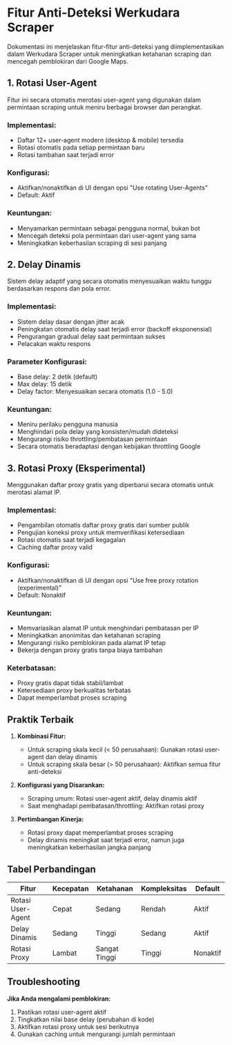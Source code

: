 # Fitur Anti-Deteksi Werkudara Scraper

Dokumentasi ini menjelaskan fitur-fitur anti-deteksi yang diimplementasikan dalam Werkudara Scraper untuk meningkatkan ketahanan scraping dan mencegah pemblokiran dari Google Maps.

## 1. Rotasi User-Agent

Fitur ini secara otomatis merotasi user-agent yang digunakan dalam permintaan scraping untuk meniru berbagai browser dan perangkat.

### Implementasi:
- Daftar 12+ user-agent modern (desktop & mobile) tersedia
- Rotasi otomatis pada setiap permintaan baru
- Rotasi tambahan saat terjadi error

### Konfigurasi:
- Aktifkan/nonaktifkan di UI dengan opsi "Use rotating User-Agents"
- Default: Aktif

### Keuntungan:
- Menyamarkan permintaan sebagai pengguna normal, bukan bot
- Mencegah deteksi pola permintaan dari user-agent yang sama
- Meningkatkan keberhasilan scraping di sesi panjang

## 2. Delay Dinamis

Sistem delay adaptif yang secara otomatis menyesuaikan waktu tunggu berdasarkan respons dan pola error.

### Implementasi:
- Sistem delay dasar dengan jitter acak
- Peningkatan otomatis delay saat terjadi error (backoff eksponensial)
- Pengurangan gradual delay saat permintaan sukses
- Pelacakan waktu respons

### Parameter Konfigurasi:
- Base delay: 2 detik (default)
- Max delay: 15 detik
- Delay factor: Menyesuaikan secara otomatis (1.0 - 5.0)

### Keuntungan:
- Meniru perilaku pengguna manusia
- Menghindari pola delay yang konsisten/mudah dideteksi
- Mengurangi risiko throttling/pembatasan permintaan
- Secara otomatis beradaptasi dengan kebijakan throttling Google

## 3. Rotasi Proxy (Eksperimental)

Menggunakan daftar proxy gratis yang diperbarui secara otomatis untuk merotasi alamat IP.

### Implementasi:
- Pengambilan otomatis daftar proxy gratis dari sumber publik
- Pengujian koneksi proxy untuk memverifikasi ketersediaan
- Rotasi otomatis saat terjadi kegagalan
- Caching daftar proxy valid

### Konfigurasi:
- Aktifkan/nonaktifkan di UI dengan opsi "Use free proxy rotation (experimental)"
- Default: Nonaktif

### Keuntungan:
- Memvariasikan alamat IP untuk menghindari pembatasan per IP
- Meningkatkan anonimitas dan ketahanan scraping
- Mengurangi risiko pemblokiran pada alamat IP tetap
- Bekerja dengan proxy gratis tanpa biaya tambahan

### Keterbatasan:
- Proxy gratis dapat tidak stabil/lambat
- Ketersediaan proxy berkualitas terbatas
- Dapat memperlambat proses scraping

## Praktik Terbaik

1. **Kombinasi Fitur:**
   - Untuk scraping skala kecil (< 50 perusahaan): Gunakan rotasi user-agent dan delay dinamis
   - Untuk scraping skala besar (> 50 perusahaan): Aktifkan semua fitur anti-deteksi

2. **Konfigurasi yang Disarankan:**
   - Scraping umum: Rotasi user-agent aktif, delay dinamis aktif
   - Saat menghadapi pembatasan/throttling: Aktifkan rotasi proxy

3. **Pertimbangan Kinerja:**
   - Rotasi proxy dapat memperlambat proses scraping
   - Delay dinamis meningkat saat terjadi error, namun juga meningkatkan keberhasilan jangka panjang

## Tabel Perbandingan

| Fitur | Kecepatan | Ketahanan | Kompleksitas | Default |
|-------|-----------|-----------|--------------|---------|
| Rotasi User-Agent | Cepat | Sedang | Rendah | Aktif |
| Delay Dinamis | Sedang | Tinggi | Sedang | Aktif |
| Rotasi Proxy | Lambat | Sangat Tinggi | Tinggi | Nonaktif |

## Troubleshooting

**Jika Anda mengalami pemblokiran:**

1. Pastikan rotasi user-agent aktif
2. Tingkatkan nilai base delay (perubahan di kode)
3. Aktifkan rotasi proxy untuk sesi berikutnya
4. Gunakan caching untuk mengurangi jumlah permintaan 